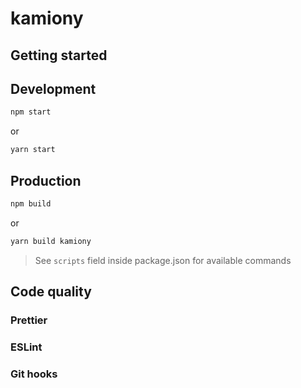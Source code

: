 # kamiony

## Getting started

## Development

```bash
npm start
```

or

```bash
yarn start
```

## Production

```bash
npm build
```

or

```bash
yarn build kamiony
```

> See `scripts` field inside package.json for available commands

## Code quality

### Prettier

### ESLint

### Git hooks


